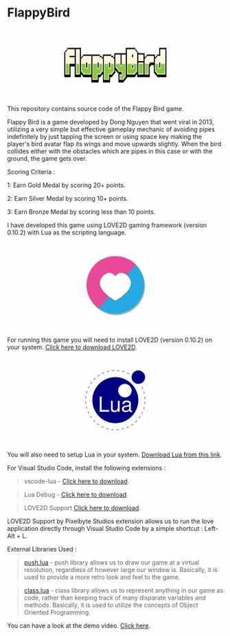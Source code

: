 # FlappyBird

<p>&nbsp;</p>

<div align = "center">
<img src="images/FB Logo.png" width="250" height="100" />
</div>

<p>&nbsp;</p>

This repository contains source code of the Flappy Bird game.

Flappy Bird is a game developed by Dong Nguyen that went viral in 2013, utilizing a very simple but effective gameplay mechanic of avoiding pipes indefinitely by just tapping the screen or using space key making the player's bird avatar flap its wings and move upwards slightly. When the bird collides either with the obstacles which are pipes in this case or with the ground, the game gets over.

Scoring Criteria :

1: Earn Gold Medal by scoring 20+ points.

2: Earn Silver Medal by scoring 10+ points.

3: Earn Bronze Medal by scoring less than 10 points.

I have developed this game using LOVE2D gaming framework (version 0.10.2) with Lua as the scripting language.

<p>&nbsp;</p>

<div align = "center">
<img src="images/love_logo.png" width="140" />
</div>

<p>&nbsp;</p>

For running this game you will need to install LOVE2D (version 0.10.2) on your system. [Click here to download LOVE2D](https://bitbucket.org/rude/love/downloads/).

<p>&nbsp;</p>

<div align = "center">
<img src="images/lua_logo.png" width="140" />
</div>

<p>&nbsp;</p>

You will also need to setup Lua in your system. [Download Lua from this link](https://sourceforge.net/projects/luabinaries/files/5.2.4/Tools%20Executables/lua-5.2.4_Win64_bin.zip/download?use_mirror=excellmedia).

For Visual Studio Code, install the following extensions :

> vscode-lua - [Click here to download](https://marketplace.visualstudio.com/items?itemName=trixnz.vscode-lua).

> Lua Debug - [Click here to download](https://marketplace.visualstudio.com/items?itemName=actboy168.lua-debug).

> LOVE2D Support [Click here to download](https://marketplace.visualstudio.com/items?itemName=pixelbyte-studios.pixelbyte-love2d).

LOVE2D Support by Pixelbyte Studios extension allows us to run the love application directly through Visual Studio Code by a simple shortcut : Left-Alt + L.

External Libraries Used : 

>[push.lua](https://github.com/Ulydev/push) - push library allows us to draw our game at a virtual resolution, regardless of however large our window is. Basically, it is used to provide a more retro look and feel to the game.

>[class.lua](https://github.com/vrld/hump/blob/master/class.lua) - class library allows us to represent anything in our game as code, rather than keeping track of many disparate variables and methods. Basically, it is used to utilize the concepts of Object Oriented Programming.

You can have a look at the demo video. [Click here](https://youtu.be/SSVEr3wN5DA).